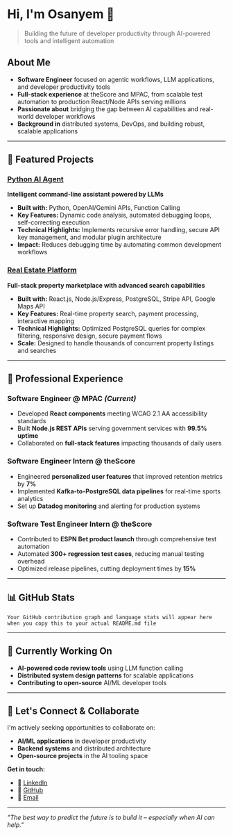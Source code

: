 # Hi, I'm Osanyem 👋

> Building the future of developer productivity through AI-powered tools and intelligent automation

## About Me
- **Software Engineer** focused on agentic workflows, LLM applications, and developer productivity tools
- **Full-stack experience** at theScore and MPAC, from scalable test automation to production React/Node APIs serving millions
- **Passionate about** bridging the gap between AI capabilities and real-world developer workflows
- **Background in** distributed systems, DevOps, and building robust, scalable applications

---

## 🚀 Featured Projects

### [Python AI Agent](https://github.com/Osanyem/Python-AI-Agent)
**Intelligent command-line assistant powered by LLMs**
- **Built with:** Python, OpenAI/Gemini APIs, Function Calling
- **Key Features:** Dynamic code analysis, automated debugging loops, self-correcting execution
- **Technical Highlights:** Implements recursive error handling, secure API key management, and modular plugin architecture
- **Impact:** Reduces debugging time by automating common development workflows

### [Real Estate Platform](https://github.com/Osanyem/Citi-Estate) 
**Full-stack property marketplace with advanced search capabilities**
- **Built with:** React.js, Node.js/Express, PostgreSQL, Stripe API, Google Maps API
- **Key Features:** Real-time property search, payment processing, interactive mapping
- **Technical Highlights:** Optimized PostgreSQL queries for complex filtering, responsive design, secure payment flows
- **Scale:** Designed to handle thousands of concurrent property listings and searches

---

## 💼 Professional Experience

### **Software Engineer @ MPAC** *(Current)*
- Developed **React components** meeting WCAG 2.1 AA accessibility standards
- Built **Node.js REST APIs** serving government services with **99.5% uptime**
- Collaborated on **full-stack features** impacting thousands of daily users

### **Software Engineer Intern @ theScore** 
- Engineered **personalized user features** that improved retention metrics by **7%**
- Implemented **Kafka-to-PostgreSQL data pipelines** for real-time sports analytics
- Set up **Datadog monitoring** and alerting for production systems

### **Software Test Engineer Intern @ theScore**
- Contributed to **ESPN Bet product launch** through comprehensive test automation
- Automated **300+ regression test cases**, reducing manual testing overhead
- Optimized release pipelines, cutting deployment times by **15%**

---

## 📊 GitHub Stats

```
Your GitHub contribution graph and language stats will appear here
when you copy this to your actual README.md file
```

---

## 🌱 Currently Working On
- **AI-powered code review tools** using LLM function calling
- **Distributed system design patterns** for scalable applications  
- **Contributing to open-source** AI/ML developer tools

---

## 🤝 Let's Connect & Collaborate

I'm actively seeking opportunities to collaborate on:
- **AI/ML applications** in developer productivity
- **Backend systems** and distributed architecture
- **Open-source projects** in the AI tooling space

**Get in touch:**
- 💼 [LinkedIn](https://linkedin.com/in/osanyemo)  
- 🐙 [GitHub](https://github.com/Osanyem)  
- 📧 [Email](mailto:osanyemo@gmail.com)

---

*"The best way to predict the future is to build it – especially when AI can help."*
